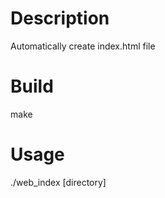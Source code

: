 # Description

Automatically create index.html file


# Build
make

# Usage
./web_index  [directory]
